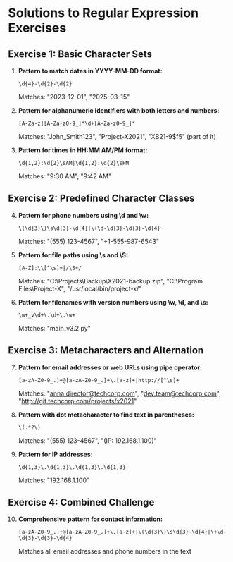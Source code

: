 # Solutions to Regular Expression Exercises

## Exercise 1: Basic Character Sets
1. **Pattern to match dates in YYYY-MM-DD format:**
   ```
   \d{4}-\d{2}-\d{2}
   ```
   Matches: "2023-12-01", "2025-03-15"

2. **Pattern for alphanumeric identifiers with both letters and numbers:**
   ```
   [A-Za-z][A-Za-z0-9_]*\d+[A-Za-z0-9_]*
   ```
   Matches: "John_Smith123", "Project-X2021", "XB21-9$f5" (part of it)

3. **Pattern for times in HH:MM AM/PM format:**
   ```
   \d{1,2}:\d{2}\sAM|\d{1,2}:\d{2}\sPM
   ```
   Matches: "9:30 AM", "9:42 AM"

## Exercise 2: Predefined Character Classes
4. **Pattern for phone numbers using \d and \w:**
   ```
   \(\d{3}\)\s\d{3}-\d{4}|\+\d-\d{3}-\d{3}-\d{4}
   ```
   Matches: "(555) 123-4567", "+1-555-987-6543"

5. **Pattern for file paths using \s and \S:**
   ```
   [A-Z]:\\[^\s]+|/\S+/
   ```
   Matches: "C:\Projects\Backup\X2021-backup.zip", "C:\Program Files\Project-X\", "/usr/local/bin/project-x/"

6. **Pattern for filenames with version numbers using \w, \d, and \s:**
   ```
   \w+_v\d+\.\d+\.\w+
   ```
   Matches: "main_v3.2.py"

## Exercise 3: Metacharacters and Alternation
7. **Pattern for email addresses or web URLs using pipe operator:**
   ```
   [a-zA-Z0-9_.]+@[a-zA-Z0-9_.]+\.[a-z]+|http://[^\s]+
   ```
   Matches: "anna.director@techcorp.com", "dev.team@techcorp.com", "http://git.techcorp.com/projects/x2021"

8. **Pattern with dot metacharacter to find text in parentheses:**
   ```
   \(.*?\)
   ```
   Matches: "(555) 123-4567", "(IP: 192.168.1.100)"

9. **Pattern for IP addresses:**
   ```
   \d{1,3}\.\d{1,3}\.\d{1,3}\.\d{1,3}
   ```
   Matches: "192.168.1.100"

## Exercise 4: Combined Challenge
10. **Comprehensive pattern for contact information:**
    ```
    [a-zA-Z0-9_.]+@[a-zA-Z0-9_.]+\.[a-z]+|\(\d{3}\)\s\d{3}-\d{4}|\+\d-\d{3}-\d{3}-\d{4}
    ```
    Matches all email addresses and phone numbers in the text
